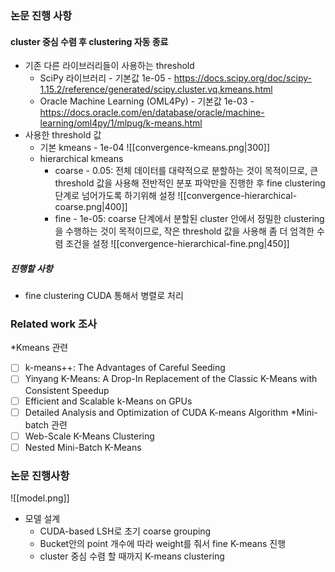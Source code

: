 ### 논문 진행 사항
#### cluster 중심 수렴 후 clustering 자동 종료
+ 기존 다른 라이브러리들이 사용하는 threshold
	+ SciPy 라이브러리 - 기본값 1e-05 - https://docs.scipy.org/doc/scipy-1.15.2/reference/generated/scipy.cluster.vq.kmeans.html
	+ Oracle Machine Learning (OML4Py) - 기본값 1e-03 - https://docs.oracle.com/en/database/oracle/machine-learning/oml4py/1/mlpug/k-means.html
+ 사용한 threshold 값
	+ 기본 kmeans - 1e-04
	  ![[convergence-kmeans.png|300]]
	+ hierarchical kmeans
		+ coarse - 0.05: 전체 데이터를 대략적으로 분할하는 것이 목적이므로, 큰 threshold 값을 사용해 전반적인 분포 파악만을 진행한 후 fine clustering 단계로 넘어가도록 하기위해 설정
		  ![[convergence-hierarchical-coarse.png|400]]
		+ fine - 1e-05: coarse 단계에서 분할된 cluster 안에서 정밀한 clustering을 수행하는 것이 목적이므로, 작은 threshold 값을 사용해 좀 더 엄격한 수렴 조건을 설정
		  ![[convergence-hierarchical-fine.png|450]]
##### 진행할 사항
+ fine clustering CUDA 통해서 병렬로 처리
### Related work 조사
*Kmeans 관련
- [ ] k-means++: The Advantages of Careful Seeding
- [ ] Yinyang K-Means: A Drop-In Replacement of the Classic K-Means with Consistent Speedup
- [ ] Efficient and Scalable k-Means on GPUs
- [ ] Detailed Analysis and Optimization of CUDA K-means Algorithm
*Mini-batch 관련
- [ ] Web-Scale K-Means Clustering
- [ ] Nested Mini-Batch K-Means

### 논문 진행사항
![[model.png]]

* 모델 설계
	* CUDA-based LSH로 초기 coarse grouping
	* Bucket안의 point 개수에 따라 weight를 줘서 fine K-means 진행
	* cluster 중심 수렴 할 때까지 K-means clustering

